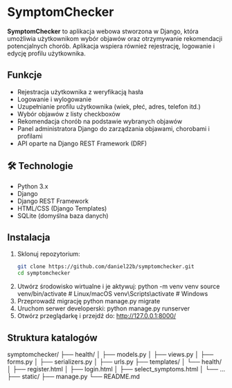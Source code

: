 #  SymptomChecker

**SymptomChecker** to aplikacja webowa stworzona w Django, która umożliwia użytkownikom wybór objawów oraz otrzymywanie rekomendacji potencjalnych chorób. Aplikacja wspiera również rejestrację, logowanie i edycję profilu użytkownika.

##  Funkcje

-  Rejestracja użytkownika z weryfikacją hasła
-  Logowanie i wylogowanie
-  Uzupełnianie profilu użytkownika (wiek, płeć, adres, telefon itd.)
-  Wybór objawów z listy checkboxów
-  Rekomendacja chorób na podstawie wybranych objawów
-  Panel administratora Django do zarządzania objawami, chorobami i profilami
-  API oparte na Django REST Framework (DRF)

## 🛠 Technologie

- Python 3.x
- Django
- Django REST Framework
- HTML/CSS (Django Templates)
- SQLite (domyślna baza danych)

##  Instalacja

1. Sklonuj repozytorium:
   ```bash
   git clone https://github.com/daniel22b/symptomchecker.git
   cd symptomchecker
2. Utwórz środowisko wirtualne i je aktywuj:
  python -m venv venv
  source venv/bin/activate        # Linux/macOS
  venv\Scripts\activate           # Windows
3. Przeprowadź migrację
   python manage.py migrate
4. Uruchom serwer developerski:
   python manage.py runserver
5. Otwórz przeglądarkę i przejdź do:
   http://127.0.0.1:8000/

##  Struktura katalogów
symptomchecker/
├── health/
│   ├── models.py
│   ├── views.py
│   ├── forms.py
│   ├── serializers.py
│   ├── urls.py
├── templates/
│   └── health/
│       ├── register.html
│       ├── login.html
│       ├── select_symptoms.html
│       └── ...
├── static/
├── manage.py
└── README.md
